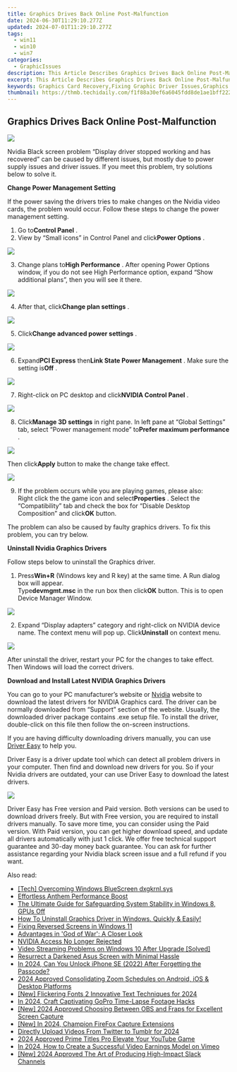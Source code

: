 ```yaml
---
title: Graphics Drives Back Online Post-Malfunction
date: 2024-06-30T11:29:10.277Z
updated: 2024-07-01T11:29:10.277Z
tags:
  - win11
  - win10
  - win7
categories:
  - GraphicIssues
description: This Article Describes Graphics Drives Back Online Post-Malfunction
excerpt: This Article Describes Graphics Drives Back Online Post-Malfunction
keywords: Graphics Card Recovery,Fixing Graphic Driver Issues,Graphics Drivers Resetting Process,GPU Repair Techniques,Graphics Hardware Troubleshooting,Post-Malfunction Graphic Drive Recovery,Graphics Performance Improvement Tips
thumbnail: https://thmb.techidaily.com/f1f88a30ef6a6045fdd8de1ae1bff22298ec89fff91a1dcd9baaedda62548cb2.jpg
---
```


## Graphics Drives Back Online Post-Malfunction

![](https://images.drivereasy.com/wp-content/uploads/2016/05/display-driver-stopped-responding-and-has-recovered.jpg)

 Nvidia Black screen problem “Display driver stopped working and has recovered” can be caused by different issues, but mostly due to power supply issues and driver issues. If you meet this problem, try solutions below to solve it.

**Change Power Management Setting**

 If the power saving the drivers tries to make changes on the Nvidia video cards, the problem would occur. Follow these steps to change the power management setting.

 1) Go to**Control Panel** .
 2) View by “Small icons” in Control Panel and click**Power Options** .

![](https://images.drivereasy.com/wp-content/uploads/2016/05/img_573c08bd0f6aa.png)

 3) Change plans to**High Performance** . After opening Power Options window, if you do not see High Performance option, expand “Show additional plans”, then you will see it there.

![](https://images.drivereasy.com/wp-content/uploads/2016/05/img_573c09e3a2aee.png)

 4) After that, click**Change plan settings** .

![](https://images.drivereasy.com/wp-content/uploads/2016/05/img_573c0a4a70cf0.png)

 5) Click**Change advanced power settings** .

![](https://images.drivereasy.com/wp-content/uploads/2016/05/img_573c0ab3594da.png)

 6) Expand**PCI Express** then**Link State Power Management** . Make sure the setting is**Off** .

![](https://images.drivereasy.com/wp-content/uploads/2016/05/img_573c0bc516efb.png)

 7) Right-click on PC desktop and click**NVIDIA Control Panel** .

![](https://images.drivereasy.com/wp-content/uploads/2016/05/img_573c0c35ec296.png)

 8) Click**Manage 3D settings** in right pane. In left pane at “Global Settings” tab, select “Power management mode” to**Prefer maximum performance** .

![](https://images.drivereasy.com/wp-content/uploads/2016/05/img_573c0cc228eef.png)

 Then click**Apply** button to make the change take effect.

![](https://images.drivereasy.com/wp-content/uploads/2016/05/img_573c0fb7ef6a4.png)

 9) If the problem occurs while you are playing games, please also:  
 Right click the the game icon and select**Properties** . Select the “Compatibility” tab and check the box for “Disable Desktop Composition” and click**OK** button.

 The problem can also be caused by faulty graphics drivers. To fix this problem, you can try below.

**Uninstall Nvidia Graphics Drivers**

Follow steps below to uninstall the Graphics driver.

 1) Press**Win+R** (Windows key and R key) at the same time. A Run dialog box will appear.  
 Type**devmgmt.msc** in the run box then click**OK** button. This is to open Device Manager Window.

![](https://images.drivereasy.com/wp-content/uploads/2016/05/img_573c18aa82678.png)

 2) Expand “Display adapters” category and right-click on NVIDIA device name. The context menu will pop up. Click**Uninstall** on context menu.

![](https://images.drivereasy.com/wp-content/uploads/2016/05/img_573c18d4267ba.png)

 After uninstall the driver, restart your PC for the changes to take effect. Then Windows will load the correct drivers.

**Download and Install Latest NVIDIA Graphics Drivers**

 You can go to your PC manufacturer’s website or [Nvidia](https://tools.techidaily.com/drivereasy/download/) website to download the latest drivers for NVIDIA Graphics card. The driver can be normally downloaded from “Support” section of the website. Usually, the downloaded driver package contains .exe setup file. To install the driver, double-click on this file then follow the on-screen instructions.

 If you are having difficulty downloading drivers manually, you can use [Driver Easy](https://tools.techidaily.com/drivereasy/download/) to help you.

 Driver Easy is a driver update tool which can detect all problem drivers in your computer. Then find and download new drivers for you. So if your Nvidia drivers are outdated, your can use Driver Easy to download the latest drivers.

![](https://images.drivereasy.com/wp-content/uploads/2017/04/img_58ef1551ce774.jpg)

 Driver Easy has Free version and Paid version. Both versions can be used to download drivers freely. But with Free version, you are required to install drivers manually. To save more time, you can consider using the Paid version. With Paid version, you can get higher download speed, and update all drivers automatically with just 1 click. We offer free technical support guarantee and 30-day money back guarantee. You can ask for further assistance regarding your Nvidia black screen issue and a full refund if you want.

<ins class="adsbygoogle"
     style="display:block"
     data-ad-format="autorelaxed"
     data-ad-client="ca-pub-7571918770474297"
     data-ad-slot="1223367746"></ins>



<ins class="adsbygoogle"
     style="display:block"
     data-ad-client="ca-pub-7571918770474297"
     data-ad-slot="8358498916"
     data-ad-format="auto"
     data-full-width-responsive="true"></ins>

<span class="atpl-alsoreadstyle">Also read:</span>
<div><ul>
<li><a href="https://graphic-issues.techidaily.com/tech-overcoming-windows-bluescreen-dxgkrnlsys/"><u>[Tech] Overcoming Windows BlueScreen dxgkrnl.sys</u></a></li>
<li><a href="https://graphic-issues.techidaily.com/effortless-anthem-performance-boost/"><u>Effortless Anthem Performance Boost</u></a></li>
<li><a href="https://graphic-issues.techidaily.com/the-ultimate-guide-for-safeguarding-system-stability-in-windows-8-gpus-off/"><u>The Ultimate Guide for Safeguarding System Stability in Windows 8, GPUs Off</u></a></li>
<li><a href="https://graphic-issues.techidaily.com/1719818120826-how-to-uninstall-graphics-driver-in-windows-quickly-and-easily/"><u>How To Uninstall Graphics Driver in Windows. Quickly & Easily!</u></a></li>
<li><a href="https://graphic-issues.techidaily.com/fixing-reversed-screens-in-windows-11/"><u>Fixing Reversed Screens in Windows 11</u></a></li>
<li><a href="https://graphic-issues.techidaily.com/advantages-in-god-of-war-a-closer-look/"><u>Advantages in 'God of War': A Closer Look</u></a></li>
<li><a href="https://graphic-issues.techidaily.com/nvidia-access-no-longer-rejected/"><u>NVIDIA Access No Longer Rejected</u></a></li>
<li><a href="https://graphic-issues.techidaily.com/video-streaming-problems-on-windows-10-after-upgrade-solved/"><u>Video Streaming Problems on Windows 10 After Upgrade [Solved]</u></a></li>
<li><a href="https://graphic-issues.techidaily.com/resurrect-a-darkened-asus-screen-with-minimal-hassle/"><u>Resurrect a Darkened Asus Screen with Minimal Hassle</u></a></li>
<li><a href="https://ios-unlock.techidaily.com/in-2024-can-you-unlock-iphone-se-2022-after-forgetting-the-passcode-by-drfone-ios/"><u>In 2024, Can You Unlock iPhone SE (2022) After Forgetting the Passcode?</u></a></li>
<li><a href="https://screen-video-capture.techidaily.com/2024-approved-consolidating-zoom-schedules-on-android-ios-and-desktop-platforms/"><u>2024 Approved  Consolidating Zoom Schedules on Android, iOS & Desktop Platforms</u></a></li>
<li><a href="https://youtube-zero.techidaily.com/lickering-fonts-2-innovative-text-techniques-for-2024/"><u>[New] Flickering Fonts  2 Innovative Text Techniques for 2024</u></a></li>
<li><a href="https://vp-tips.techidaily.com/in-2024-craft-captivating-gopro-time-lapse-footage-hacks/"><u>In 2024, Craft Captivating GoPro Time-Lapse Footage Hacks</u></a></li>
<li><a href="https://remote-screen-capture.techidaily.com/new-2024-approved-choosing-between-obs-and-fraps-for-excellent-screen-capture/"><u>[New] 2024 Approved  Choosing Between OBS and Fraps for Excellent Screen Capture</u></a></li>
<li><a href="https://visual-screen-recording.techidaily.com/new-in-2024-champion-firefox-capture-extensions/"><u>[New] In 2024, Champion FireFox Capture Extensions</u></a></li>
<li><a href="https://twitter-videos.techidaily.com/directly-upload-videos-from-twitter-to-tumblr-for-2024/"><u>Directly Upload Videos From Twitter to Tumblr for 2024</u></a></li>
<li><a href="https://extra-guidance.techidaily.com/2024-approved-prime-titles-pro-elevate-your-youtube-game/"><u>2024 Approved  Prime Titles Pro  Elevate Your YouTube Game</u></a></li>
<li><a href="https://vimeo-videos.techidaily.com/in-2024-how-to-create-a-successful-video-earnings-model-on-vimeo/"><u>In 2024, How to Create a Successful Video Earnings Model on Vimeo</u></a></li>
<li><a href="https://vimeo-videos.techidaily.com/new-2024-approved-the-art-of-producing-high-impact-slack-channels/"><u>[New] 2024 Approved  The Art of Producing High-Impact Slack Channels</u></a></li>
</ul></div>

